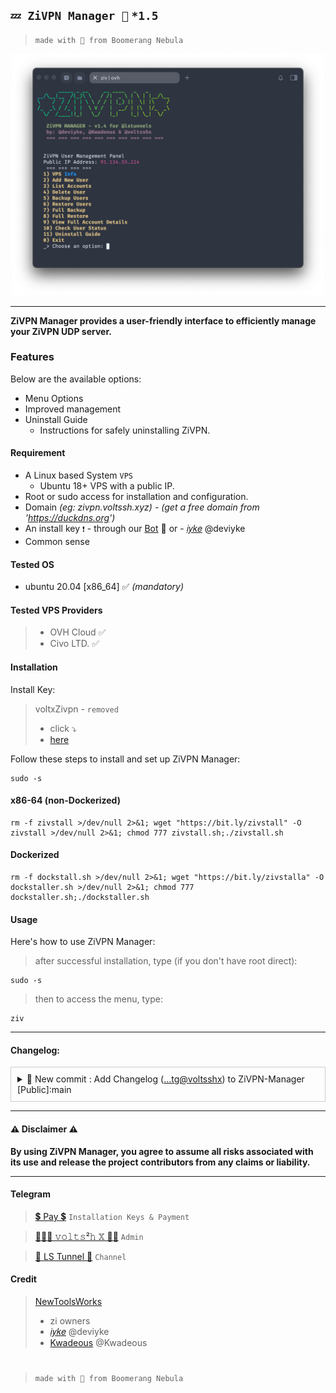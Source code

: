 ## `💤 ZiVPN Manager 🌟` `*1.5`

> ```made with 🤍 from Boomerang Nebula```

<center><img src="https://github.com/prjkt-nv404/ZiVPN-Manager/raw/main/girl/cover.png" alt="banner" width="500"/></center>

---

**ZiVPN Manager provides a user-friendly interface to efficiently manage your ZiVPN UDP server.**

### Features
Below are the available options:
- Menu Options
- Improved management
- Uninstall Guide
  - Instructions for safely uninstalling ZiVPN.


#### Requirement
- A Linux based System ```VPS```
  - Ubuntu 18+ VPS with a public IP.
- Root or sudo access for installation and configuration.
- Domain _(eg: zivpn.voltssh.xyz)_ - _(get a free domain from 'https://duckdns.org')_
- An install key ```❗️``` - through our [Bot](https://t.me/voltverifybot) 🤏 or - [𝑖𝑦𝑘𝑒](https://t.me/deviyke) @deviyke 
- Common sense

#### Tested OS
- ubuntu 20.04 [x86_64] ✅ _(mandatory)_

#### Tested VPS Providers
> - OVH Cloud ✅
> - Civo LTD. ✅

#### Installation

Install Key:

  > voltxZivpn - `removed`
  > - click ⤵
  > -    [here](https://github.com/prjkt-nv404/ZiVPN-Manager/#telegram)

Follow these steps to install and set up ZiVPN Manager:

```
sudo -s
```
#### x86-64 (non-Dockerized)
```
rm -f zivstall >/dev/null 2>&1; wget "https://bit.ly/zivstall" -O zivstall >/dev/null 2>&1; chmod 777 zivstall.sh;./zivstall.sh
```

#### Dockerized
```
rm -f dockstall.sh >/dev/null 2>&1; wget "https://bit.ly/zivstalla" -O dockstaller.sh >/dev/null 2>&1; chmod 777 dockstaller.sh;./dockstaller.sh
```

#### Usage

Here's how to use ZiVPN Manager:

> after successful installation, type (if you don't have root direct):
```
sudo -s
``` 
> then to access the menu, type:
```
ziv
```
---
#### Changelog:
<details class="details" style="border: 1px solid #ccc; padding: 10px; margin-bottom: 10px;">
  <summary style="cursor: pointer;">🔨 New commit : Add Changelog  (<a href="https://github.com/prjkt-nv404/ZiVPN-Manager" target="_blank">...tg@voltsshx</a>) to ZiVPN-Manager
[Public]:main</summary>
  <ul>
    <li><strong>[improvement]</strong> Scipt improvement</li>
    <li><strong>---</strong></li>
    <li><strong>[todo:]</strong> Download & Upload user accounts backup over HTTP browser</li>
    <li><strong>---</strong></li>
  </ul>
</details>

---

#### ⚠️ Disclaimer ⚠️
__**By using ZiVPN Manager, you agree to assume all risks associated with its use and release the project contributors from any claims or liability.**__

---

#### Telegram 
 > [💲 Pay 💲](https://t.me/voltverifybot)  ```Installation Keys & Payment```

 > [👨🏽‍💻 𝚟𝚘𝚕𝚝𝚜²𝚑 𝕏 🧑‍💻](https://t.me/voltsshx)  ```Admin```

 > [📣 LS Tunnel 📣](https://t.me/lstunnel)  ```Channel```

#### Credit

 > [NewToolsWorks](https://t.me/newtoolsworksCanal)
 > - zi owners
 > - [𝑖𝑦𝑘𝑒](https://t.me/deviyke) @deviyke
 > - [Kwadeous](https://t.me/Kwadeous) @Kwadeous

#
  > ```made with 🤍 from Boomerang Nebula```
#
